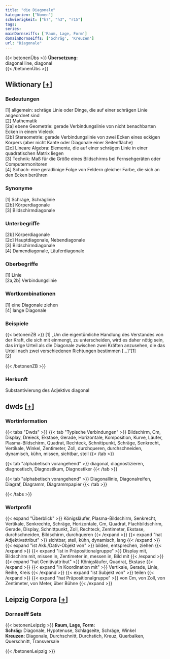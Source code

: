 ```yaml
---
title: "die Diagonale"
kategorien: ["Nomen"]
schwierigkeit: ["k7", "h3", "r15"]
tags:
series:
mainDornseiffs: ['Raum, Lage, Form']
domainDornseiffs: ['Schräg', 'Kreuzen']
url: "Diagonale"
---
```


{{< betonenÜbs >}}
**Übersetzung:**  
diagonal line, diagonal  
{{< /betonenÜbs >}}

## Wiktionary [[+](https://de.wiktionary.org/wiki/Diagonale)]

### Bedeutungen
[1] allgemein: schräge Linie oder Dinge, die auf einer schrägen Linie angeordnet sind  
[2] Mathematik  
[2a] ebene Geometrie: gerade Verbindungslinie von nicht benachbarten Ecken in einem Vieleck  
[2b] Stereometrie: gerade Verbindungslinie von zwei Ecken eines eckigen Körpers (aber nicht Kante oder Diagonale einer Seitenfläche)  
[2c] Lineare Algebra: Elemente, die auf einer schrägen Linie in einer quadratischen Matrix liegen  
[3] Technik: Maß für die Größe eines Bildschirms bei Fernsehgeräten oder Computermonitoren  
[4] Schach: eine geradlinige Folge von Feldern gleicher Farbe, die sich an den Ecken berühren  

### Synonyme
[1] Schräge, Schräglinie  
[2b] Körperdiagonale  
[3] Bildschirmdiagonale  

### Unterbegriffe
[2b] Körperdiagonale  
[2c] Hauptdiagonale, Nebendiagonale  
[3] Bildschirmdiagonale  
[4] Damendiagonale, Läuferdiagonale  

### Oberbegriffe
[1] Linie  
[2a,2b] Verbindungslinie  

### Wortkombinationen
[1] eine Diagonale ziehen  
[4] lange Diagonale  

### Beispiele
{{< betonenZB >}}
[1] „Um die eigentümliche Handlung des Verstandes von der Kraft, die sich mit einmengt, zu unterscheiden, wird es daher nötig sein, das irrige Urteil als die Diagonale zwischen zwei Kräften anzusehen, die das Urteil nach zwei verschiedenen Richtungen bestimmen […]“[1]  
[2]  

{{< /betonenZB >}}
### Herkunft
Substantivierung des Adjektivs diagonal  



## dwds [[+](https://www.dwds.de/wb/Diagonale)]

### Wortinformation
{{< tabs "Dwds" >}}
{{< tab "Typische Verbindungen" >}}
Bildschirm, Cm, Display, Dreieck, Ekstase, Gerade, Horizontale, Komposition, Kurve, Läufer, Plasma-Bildschirm, Quadrat, Rechteck, Schnittpunkt, Schräge, Senkrecht, Vertikale, Winkel, Zentimeter, Zoll, durchqueren, durchschneiden, dynamisch, kühn, missen, sichtbar, steil
{{< /tab >}}

{{< tab "alphabetisch vorangehend" >}}
diagonal, diagnostizieren, diagnostisch, Diagnostikum, Diagnostiker
{{< /tab >}}

{{< tab "alphabetisch vorangehend" >}}
Diagonallinie, Diagonalreifen, Diagraf, Diagramm, Diagrammpapier
{{< /tab >}}

{{< /tabs >}}

### Wortprofil
{{< expand "Überblick" >}} Königsläufer, Plasma-Bildschirm, Senkrecht, Vertikale, Senkrechte, Schräge, Horizontale, Cm, Quadrat, Flachbildschirm, Gerade, Display, Schnittpunkt, Zoll, Rechteck, Zentimeter, Ekstase, durchschneiden, Bildschirm, durchqueren {{< /expand >}}
{{< expand "hat Adjektivattribut" >}} sichtbar, steil, kühn, dynamisch, lang {{< /expand >}}
{{< expand "ist Akk./Dativ-Objekt von" >}} bilden, entsprechen, ziehen {{< /expand >}}
{{< expand "ist in Präpositionalgruppe" >}} Display mit, Bildschirm mit, missen in, Zentimeter in, messen in, Bild mit {{< /expand >}}
{{< expand "hat Genitivattribut" >}} Königsläufer, Quadrat, Ekstase {{< /expand >}}
{{< expand "in Koordination mit" >}} Vertikale, Gerade, Linie, Reihe, Kreis {{< /expand >}}
{{< expand "ist Subjekt von" >}} teilen {{< /expand >}}
{{< expand "hat Präpositionalgruppe" >}} von Cm, von Zoll, von Zentimeter, von Meter, über Bühne {{< /expand >}}

## Leipzig Corpora [[+](https://corpora.uni-leipzig.de/en/res?word=Diagonale&corpusId=deu_newscrawl-public_2018)]

### Dornseiff Sets
{{< betonenLeipzig >}}
**Raum, Lage, Form:**  
**Schräg:** Diagonale, Hypotenuse, Schlagseite, Schräge, Winkel  
**Kreuzen:** Diagonale, Durchschnitt, Durchstich, Kreuz, Querbalken, Querschnitt, Transversale  

{{< /betonenLeipzig >}}
